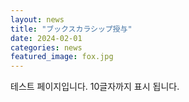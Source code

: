 ```yaml
---
layout: news
title: "ブックスカラシップ授与"
date: 2024-02-01
categories: news
featured_image: fox.jpg
---
```


테스트 페이지입니다. 10글자까지 표시 됩니다.
